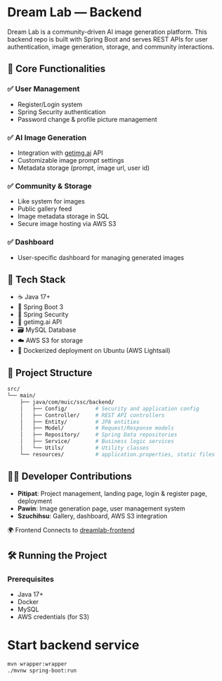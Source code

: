 # Dream Lab — Backend

Dream Lab is a community-driven AI image generation platform. This backend repo is built with Spring Boot and serves REST APIs for user authentication, image generation, storage, and community interactions.

## 🎯 Core Functionalities

### ✅ User Management
- Register/Login system
- Spring Security authentication
- Password change & profile picture management

### ✅ AI Image Generation
- Integration with [getimg.ai](https://getimg.ai/) API
- Customizable image prompt settings
- Metadata storage (prompt, image url, user id)

### ✅ Community & Storage
- Like system for images
- Public gallery feed
- Image metadata storage in SQL
- Secure image hosting via AWS S3

### ✅ Dashboard
- User-specific dashboard for managing generated images

## 🧰 Tech Stack

- ☕ Java 17+
- 🧩 Spring Boot 3
- 🔐 Spring Security
- 🧠 getimg.ai API
- 🗃️ MySQL Database
- ☁️ AWS S3 for storage
- 🐳 Dockerized deployment on Ubuntu (AWS Lightsail)

## 📁 Project Structure

```bash
src/
└── main/
    ├── java/com/muic/ssc/backend/
    │   ├── Config/         # Security and application config
    │   ├── Controller/     # REST API controllers
    │   ├── Entity/         # JPA entities
    │   ├── Model/          # Request/Response models
    │   ├── Repository/     # Spring Data repositories
    │   ├── Service/        # Business logic services
    │   └── Utils/          # Utility classes
    └── resources/          # application.properties, static files
```

## 🧑‍💻 Developer Contributions

- **Pitipat**: Project management, landing page, login & register page, deployment
- **Pawin**: Image generation page, user management system
- **Szuchihsu**: Gallery, dashboard, AWS S3 integration

🌍 Frontend
Connects to [dreamlab-frontend](https://github.com/BothBosu/dreamlab-frontend)

## 🛠 Running the Project

### Prerequisites

- Java 17+
- Docker
- MySQL
- AWS credentials (for S3)

# Start backend service

```bash
mvn wrapper:wrapper
./mvnw spring-boot:run
```
